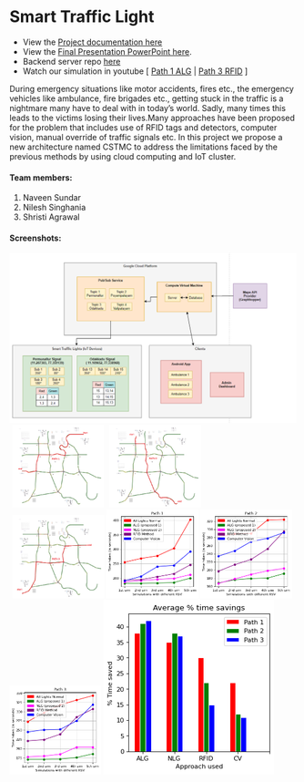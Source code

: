 # Smart Traffic Light 

- View the [Project documentation here](https://drive.google.com/file/d/154ADJy3Ga9-2AIqpzzOIytc2UZ3r4cOs/view?usp=sharing)
- View the [Final Presentation PowerPoint here](https://drive.google.com/file/d/1uzcWg4-bDfg9ymzYnNSm4W6SRSHFbR1F/view?usp=sharing). 
- Backend server repo [here](https://github.com/naveennvrgup/smart-traffic-light) 
- Watch our simulation in youtube [ [Path 1 ALG](https://youtu.be/OFKUtP1LqcI) | [Path 3 RFID](https://youtu.be/59R0AbVH7o8) ]  

During emergency situations like motor accidents, fires etc., the emergency vehicles like ambulance, fire brigades etc., getting stuck in the traffic is a nightmare many have to deal with in today’s world. Sadly, many times this leads to the victims losing their lives.Many approaches have been proposed for the problem that includes use of RFID tags and detectors, computer vision, manual override of traffic signals etc.
In this project we propose a new architecture named CSTMC to address the limitations faced by the previous methods by using cloud computing and IoT cluster.

#### Team members:
1. Naveen Sundar 
1. Nilesh Singhania
1. Shristi Agrawal	

#### Screenshots:
<img src='image016.png'/>

<div style='display:inline' >
<img src='image053.png' width='32%' style='margin-left:1%'/>
<img src='image055.png' width='32%' style='margin-left:1%'/>
<img src='image057.png' width='32%' style='margin-left:1%'/>
</div>

<div style='display:inline'>
<img src='image059.png' width='32%'/>
<img src='image061.png' width='32%'/>
<img src='image063.png' width='32%'/>
</div>

<img src='image065.png'/>
